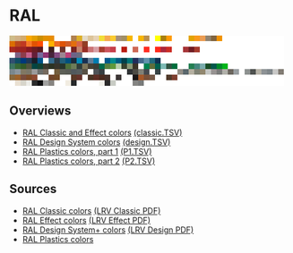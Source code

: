 RAL
===

![RAL Classic](<RAL Classic RGB 10px raster.png> "10px overview")

Overviews
---------

- [RAL Classic and Effect colors](classic.md) 
  [(classic.TSV)](classic.tsv)
- [RAL Design System colors](design.md) 
  [(design.TSV)](design.tsv)
- [RAL Plastics colors, part 1](P1.md)
  [(P1.TSV)](P1.tsv)
- [RAL Plastics colors, part 2](P2.md)
  [(P2.TSV)](P2.tsv)

Sources
-------

- [RAL Classic colors](http://www.ral-farben.de/content/anwendung-hilfe/all-ral-colours-names/overview-ral-classic-colours.html) 
  [(LRV Classic PDF)](http://toxid.ral-farben.de/fileadmin/pdf/Hellbezugswerte_RAL_CLASSIC_2018.pdf "LRV RAL Classic 2018")
- [RAL Effect colors](http://www.ral-farben.de/content/anwendung-hilfe/all-ral-colours-names/overview-ral-effect-colours.html) 
  [(LRV Effect PDF)](http://toxid.ral-farben.de/fileadmin/pdf/Hellbezugswerte_RAL_EFFECT_2018.pdf "LRV RAL Effect 2018")
- [RAL Design System+ colors](http://www.ral-farben.de/content/anwendung-hilfe/all-ral-colours-names/overview-ral-design-colours.html) 
  [(LRV Design PDF)](http://toxid.ral-farben.de/fileadmin/pdf/LRV_RAL_DESIGN_SYSTEM_plus_2018.pdf "LRV RAL Design System+ 2018")
- [RAL Plastics colors](http://www.ral-farben.de/content/anwendung-hilfe/all-ral-colours-names/overview-ral-plastics-colours.html)
